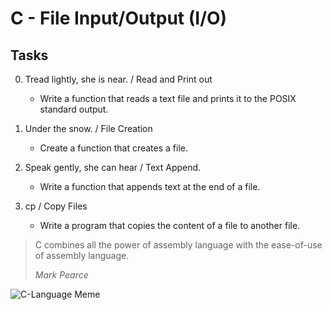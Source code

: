 # C - File Input/Output (I/O)

## Tasks

0. Tread lightly, she is near. / Read and Print out
	- Write a function that reads a text file and prints it to the POSIX standard output.

1. Under the snow. / File Creation
	- Create a function that creates a file.

2. Speak gently, she can hear / Text Append.
	- Write a function that appends text at the end of a file.

3. cp / Copy Files
	- Write a program that copies the content of a file to another file.


> C combines all the power of assembly language with the ease-of-use of assembly language.
>
> _Mark Pearce_

![C-Language Meme](https://www.reddit.com/media?url=https%3A%2F%2Fpreview.redd.it%2F6z5jyo5od3161.png%3Fauto%3Dwebp%26s%3Dece8ec3b629f1ffea47b6fc46892c4fd01426d4b "Daily Life of a junior C Dev")